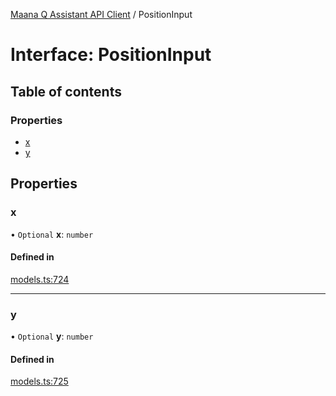 [Maana Q Assistant API Client](../README.md) / PositionInput

# Interface: PositionInput

## Table of contents

### Properties

- [x](PositionInput.md#x)
- [y](PositionInput.md#y)

## Properties

### x

• `Optional` **x**: `number`

#### Defined in

[models.ts:724](https://github.com/maana-io/q-assistant-client/blob/develop/src/models.ts#L724)

___

### y

• `Optional` **y**: `number`

#### Defined in

[models.ts:725](https://github.com/maana-io/q-assistant-client/blob/develop/src/models.ts#L725)
